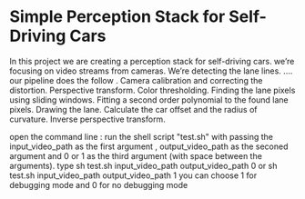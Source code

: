 # Simple Perception Stack for Self-Driving Cars
In this project we are creating a perception stack for self-driving cars.
we’re  focusing on video streams from cameras. 
We’re detecting the lane lines.
....
our pipeline does the follow .
Camera calibration and correcting the distortion.
Perspective transform.
Color thresholding.
Finding the lane pixels using sliding windows.
Fitting a second order polynomial to the found lane pixels.
Drawing the lane.
Calculate the car offset and the radius of curvature.
Inverse perspective transform.
<!-- how to run the project -->
open the command line :
run the shell script "test.sh" with passing the input_video_path as the  first argument , output_video_path as the seconed argument and 0 or 1 as the third argument (with space between the arguments).
type sh test.sh input_video_path output_video_path 0
or 
sh test.sh input_video_path output_video_path 1
you can choose 1 for debugging mode
and 0 for no debugging mode

